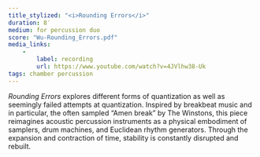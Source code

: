 ```yaml
---
title_stylized: "<i>Rounding Errors</i>"
duration: 8′
medium: for percussion duo
score: "Wu-Rounding_Errors.pdf"
media_links: 
    - 
        label: recording
        url: https://www.youtube.com/watch?v=4JVlhw38-Uk
tags: chamber percussion
---
```

*Rounding Errors* explores different forms of quantization as well as seemingly failed attempts at quantization. Inspired by breakbeat music and in particular, the often sampled “Amen break” by The Winstons, this piece reimagines acoustic percussion instruments as a physical embodiment of samplers, drum machines, and Euclidean rhythm generators. Through the expansion and contraction of time, stability is constantly disrupted and rebuilt.